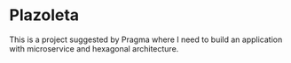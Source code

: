 # Plazoleta
This is a project suggested by Pragma where I need to build an application with microservice and hexagonal architecture.
